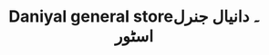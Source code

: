 ---
title: "Daniyal general store۔ دانیال جنرل اسٹور"
url: /karachi/daniyal-general-store-dnyl-jnrl-sttwr/
shop: general
---